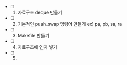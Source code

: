 - [ ] 1. 자료구조 deque 만들기
- [ ] 2. 기본적인 push_swap 명령어 만들기
      ex) pa, pb, sa, ra
- [ ] 3. Makefile 만들기
- [ ] 4. 자료구조에 인자 넣기
- [ ] 5. 